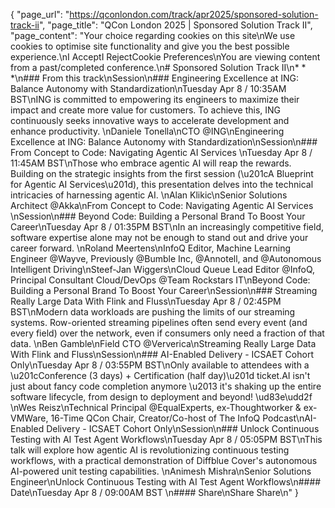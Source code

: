 {
    "page_url": "https://qconlondon.com/track/apr2025/sponsored-solution-track-ii",
    "page_title": "QCon London 2025 | Sponsored Solution Track II",
    "page_content": "Your choice regarding cookies on this site\nWe use cookies to optimise site functionality and give you the best possible experience.\nI AcceptI RejectCookie Preferences\nYou are viewing content from a past/completed conference.\n# Sponsored Solution Track II\n* * *\n### From this track\nSession\n### Engineering Excellence at ING: Balance Autonomy with Standardization\nTuesday Apr 8 / 10:35AM BST\nING is committed to empowering its engineers to maximize their impact and create more value for customers. To achieve this, ING continuously seeks innovative ways to accelerate development and enhance productivity. \nDaniele Tonella\nCTO @ING\nEngineering Excellence at ING: Balance Autonomy with Standardization\nSession\n### From Concept to Code: Navigating Agentic AI Services \nTuesday Apr 8 / 11:45AM BST\nThose who embrace agentic AI will reap the rewards. Building on the strategic insights from the first session (\u201cA Blueprint for Agentic AI Services\u201d), this presentation delves into the technical intricacies of harnessing agentic AI. \nAlan Klikic\nSenior Solutions Architect @Akka\nFrom Concept to Code: Navigating Agentic AI Services \nSession\n### Beyond Code: Building a Personal Brand To Boost Your Career\nTuesday Apr 8 / 01:35PM BST\nIn an increasingly competitive field, software expertise alone may not be enough to stand out and drive your career forward. \nRoland Meertens\nInfoQ Editor, Machine Learning Engineer @Wayve, Previously @Bumble Inc, @Annotell, and @Autonomous Intelligent Driving\nSteef-Jan Wiggers\nCloud Queue Lead Editor @InfoQ, Principal Consultant Cloud/DevOps @Team Rockstars IT\nBeyond Code: Building a Personal Brand To Boost Your Career\nSession\n### Streaming Really Large Data With Flink and Fluss\nTuesday Apr 8 / 02:45PM BST\nModern data workloads are pushing the limits of our streaming systems. Row-oriented streaming pipelines often send every event (and every field) over the network, even if consumers only need a fraction of that data. \nBen Gamble\nField CTO @Ververica\nStreaming Really Large Data With Flink and Fluss\nSession\n### AI-Enabled Delivery - ICSAET Cohort Only\nTuesday Apr 8 / 03:55PM BST\nOnly available to attendees with a \u201cConference (3 days) + Certification (half day)\u201d ticket.AI isn't just about fancy code completion anymore \u2013 it's shaking up the entire software lifecycle, from design to deployment and beyond! \ud83e\udd2f \nWes Reisz\nTechnical Principal @EqualExperts, ex-Thoughtworker & ex-VMWare, 16-Time QCon Chair, Creator/Co-host of The InfoQ Podcast\nAI-Enabled Delivery - ICSAET Cohort Only\nSession\n### Unlock Continuous Testing with AI Test Agent Workflows\nTuesday Apr 8 / 05:05PM BST\nThis talk will explore how agentic AI is revolutionizing continuous testing workflows, with a practical demonstration of Diffblue Cover's autonomous AI-powered unit testing capabilities. \nAnimesh Mishra\nSenior Solutions Engineer\nUnlock Continuous Testing with AI Test Agent Workflows\n#### Date\nTuesday Apr 8 / 09:00AM BST \n#### Share\nShare Share\n"
}